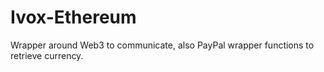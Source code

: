 # Ivox-Ethereum

Wrapper around Web3 to communicate, also PayPal wrapper functions to retrieve currency.
